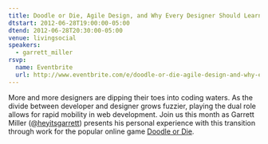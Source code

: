 ```yaml
---
title: Doodle or Die, Agile Design, and Why Every Designer Should Learn to Code
dtstart: 2012-06-28T19:00:00-05:00
dtend: 2012-06-28T20:30:00-05:00
venue: livingsocial
speakers:
  - garrett_miller
rsvp:
  name: Eventbrite
  url: http://www.eventbrite.com/e/doodle-or-die-agile-design-and-why-every-designer-should-learn-to-code-tickets-3517895119
---
```


More and more designers are dipping their toes into coding waters. As the divide between developer and designer grows fuzzier, playing the dual role allows for rapid mobility in web development. Join us this month as Garrett Miller ([@heyitsgarrett](https://twitter.com/#!/heyitsgarrett)) presents his personal experience with this transition through work for the popular online game [Doodle or Die](http://doodleordie.com/).